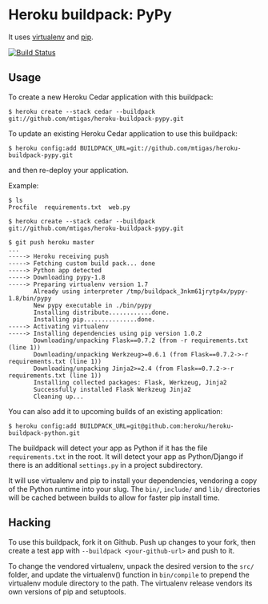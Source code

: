 Heroku buildpack: PyPy
========================

It uses [virtualenv](http://www.virtualenv.org/) and [pip](http://www.pip-installer.org/).

[![Build Status](https://secure.travis-ci.org/heroku/heroku-buildpack-python.png?branch=master)](http://travis-ci.org/heroku/heroku-buildpack-python)

Usage
-----

To create a new Heroku Cedar application with this buildpack:

    $ heroku create --stack cedar --buildpack git://github.com/mtigas/heroku-buildpack-pypy.git

To update an existing Heroku Cedar application to use this buildpack:

    $ heroku config:add BUILDPACK_URL=git://github.com/mtigas/heroku-buildpack-pypy.git

and then re-deploy your application.


Example:

    $ ls
    Procfile  requirements.txt  web.py

    $ heroku create --stack cedar --buildpack git://github.com/mtigas/heroku-buildpack-pypy.git

    $ git push heroku master
    ...
    -----> Heroku receiving push
    -----> Fetching custom build pack... done
    -----> Python app detected
    -----> Downloading pypy-1.8
    -----> Preparing virtualenv version 1.7
           Already using interpreter /tmp/buildpack_3nkm61jrytp4x/pypy-1.8/bin/pypy
           New pypy executable in ./bin/pypy
           Installing distribute............done.
           Installing pip...............done.
    -----> Activating virtualenv
    -----> Installing dependencies using pip version 1.0.2
           Downloading/unpacking Flask==0.7.2 (from -r requirements.txt (line 1))
           Downloading/unpacking Werkzeug>=0.6.1 (from Flask==0.7.2->-r requirements.txt (line 1))
           Downloading/unpacking Jinja2>=2.4 (from Flask==0.7.2->-r requirements.txt (line 1))
           Installing collected packages: Flask, Werkzeug, Jinja2
           Successfully installed Flask Werkzeug Jinja2
           Cleaning up...

You can also add it to upcoming builds of an existing application:

    $ heroku config:add BUILDPACK_URL=git@github.com:heroku/heroku-buildpack-python.git

The buildpack will detect your app as Python if it has the file `requirements.txt` in the root. It will detect your app as Python/Django if there is an additional `settings.py` in a project subdirectory.

It will use virtualenv and pip to install your dependencies, vendoring a copy of the Python runtime into your slug.  The `bin/`, `include/` and `lib/` directories will be cached between builds to allow for faster pip install time.

Hacking
-------

To use this buildpack, fork it on Github.  Push up changes to your fork, then create a test app with `--buildpack <your-github-url>` and push to it.

To change the vendored virtualenv, unpack the desired version to the `src/` folder, and update the virtualenv() function in `bin/compile` to prepend the virtualenv module directory to the path. The virtualenv release vendors its own versions of pip and setuptools.
